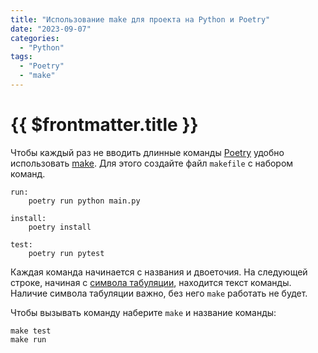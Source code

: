 ```yaml
---
title: "Использование make для проекта на Python и Poetry"
date: "2023-09-07"
categories:
  - "Python"
tags:
  - "Poetry"
  - "make"
---
```


# {{ $frontmatter.title }}

Чтобы каждый раз не вводить длинные команды [Poetry](python-poetry.md) удобно использовать [make](https://www.gnu.org/software/make/). Для этого создайте файл `makefile` с набором команд.

```
run:
	poetry run python main.py

install:
	poetry install

test:
	poetry run pytest
```

Каждая команда начинается с названия и двоеточия. На следующей строке, начиная с [символа табуляции](https://symbl.cc/en/0009/), находится текст команды. Наличие символа табуляции важно, без него `make` работать не будет.

Чтобы вызывать команду наберите `make` и название команды:

```
make test
make run
```
